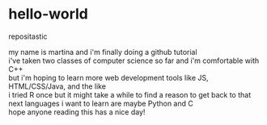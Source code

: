 # hello-world
repositastic

my name is martina and i'm finally doing a github tutorial<br>
i've taken two classes of computer science so far and i'm comfortable with C++<br>
but i'm hoping to learn more web development tools like JS, HTML/CSS/Java, and the like<br>
i tried R once but it might take a while to find a reason to get back to that<br>
next languages i want to learn are maybe Python and C<br>
hope anyone reading this has a nice day!<br>

